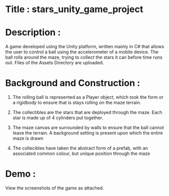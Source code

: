 # Title : stars_unity_game_project

# Description : 
A game developed using the Unity platform, written mainly in C# that allows the user to control a ball using the accelerometer of a mobile device. The ball rolls around the maze, trying to collect the stars it can before time runs out. Files of the Assets Directory are uploaded.

# Background and Construction : 

1) The rolling ball is represented as a Player object, which took the form or a rigidbody to ensure that is stays rolling on the maze terrain.

2) The collectibles are the stars that are deployed through the maze. Each star is made up of 4 cylinders put together.

3) The maze canvas are surrounded by walls to ensure that the ball cannot leave the terrain. A background setting is present upon which the entire maze is drawn

4) The collecibles have taken the abstract form of a prefab, with an associated common colour, but unique position through the maze

# Demo : 

View the screenshots of the game as attached.

